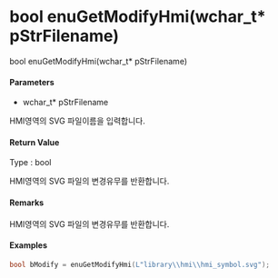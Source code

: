 # bool enuGetModifyHmi\(wchar\_t\* pStrFilename\)

bool enuGetModifyHmi\(wchar\_t\* pStrFilename\)

#### Parameters

* wchar\_t\* pStrFilename

HMI영역의 SVG 파일이름을 입력합니다.

#### Return Value

Type : bool

HMI영역의 SVG 파일의 변경유무를 반환합니다.

#### Remarks

HMI영역의 SVG 파일의 변경유무를 반환합니다.

#### Examples

```cpp
bool bModify = enuGetModifyHmi(L"library\\hmi\\hmi_symbol.svg");
```



